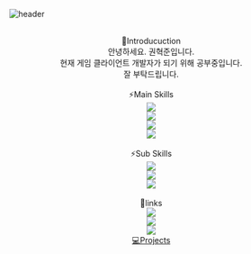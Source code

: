 ![header](https://capsule-render.vercel.app/api?type=rounded&color=timeAuto&height=200&section=header&text=Developer%20cheondi&fontSize=80)

<br>

<div align=center>🙋Introducuction</div>
<div align=center>안녕하세요. 권혁준입니다.</div>
<div align=center>현재 게임 클라이언트 개발자가 되기 위해 공부중입니다.</div>
<div align=center>잘 부탁드립니다.</div>

<br>

<div align=center>⚡Main Skills</div>
<div align=center><img src="https://img.shields.io/badge/C-A8B9CC?style=flat&logo=C&logoColor=black"/></div>
<div align=center><img src="https://img.shields.io/badge/CS-239120?style=flat&logo=C Sharp&logoColor=black"/></div>
<div align=center><img src="https://img.shields.io/badge/Unity-61DAFB?style=flat&logo=Unity&logoColor=black"/></div>
<div align=center><img src="https://img.shields.io/badge/OpenGL-5586A4?style=flat&logo=OpenGL&logoColor=black"/></div>

<br>

<div align=center>⚡Sub Skills</div>
<div align=center><img src="https://img.shields.io/badge/C++-00599C?style=flat&logo=C%2B%2B&logoColor=black"/></div>
<div align=center><img src="https://img.shields.io/badge/CSS-1572B6?style=flat&logo=CSS3&logoColor=black"/></div>
<div align=center><img src="https://img.shields.io/badge/HTML-E34F26?style=flat&logo=HTML5&logoColor=black"/></div>

<BR>
  

<div align=center>📌links</div>
  
  <div align=center><a href="https://cheondi.github.io/"><img src="https://img.shields.io/badge/blog-FF5722?style=flat&logo=Blogger&logoColor=black"/></div>
  <div align=center><a href="https://www.youtube.com/channel/UCHH3na6Sx02Pb4UdCo14sjQ"><img src="https://img.shields.io/badge/YouTube-FF0000?style=flat&logo=YouTube&logoColor=black"/></div>
  <div align=center><a href="https://play.google.com/store/apps/details?id=com.cheondi.mess"><img src="https://img.shields.io/badge/Google Play-414141?style=flat&logo=Google Play&logoColor=black"/></div>

<div align=center>💻Projects</div>



<!--
**cheondi/cheondi** is a ✨ _special_ ✨ repository because its `README.md` (this file) appears on your GitHub profile.

Here are some ideas to get you started:

- 🔭 I’m currently working on ...
- 🌱 I’m currently learning ...
- 👯 I’m looking to collaborate on ...
- 🤔 I’m looking for help with ...
- 💬 Ask me about ...
- 📫 How to reach me: ...
- 😄 Pronouns: ...
- ⚡ Fun fact: ...
-->

